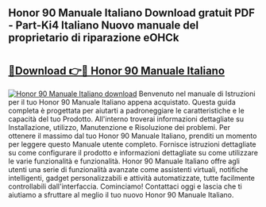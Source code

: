 ## Honor 90 Manuale Italiano Download gratuit PDF - Part-Ki4 Italiano Nuovo manuale del proprietario di riparazione eOHCk

# <h2><a href="http://dfgbrvx.blite.top/?on=Honor+90+Manuale+Italiano">🔗Download 👉🔴 Honor 90 Manuale Italiano</a></h2>

[![Honor 90 Manuale Italiano download](https://i.imgur.com/lujVjoI.png)](http://dfgbrvx.blite.top/?on=Honor+90+Manuale+Italiano)
Benvenuto nel manuale di Istruzioni per il tuo Honor 90 Manuale Italiano appena acquistato. Questa guida completa è progettata per aiutarti a padroneggiare le caratteristiche e le capacità del tuo Prodotto. All'interno troverai informazioni dettagliate su Installazione, utilizzo, Manutenzione e Risoluzione dei problemi. Per ottenere il massimo dal tuo Honor 90 Manuale Italiano, prenditi un momento per leggere questo Manuale utente completo. Fornisce istruzioni dettagliate su come configurare il prodotto e informazioni dettagliate su come utilizzare le varie funzionalità e funzionalità. Honor 90 Manuale Italiano offre agli utenti una serie di funzionalità avanzate come assistenti virtuali, notifiche intelligenti, gadget personalizzabili e attività automatizzate, tutte facilmente controllabili dall'interfaccia. Cominciamo! Contattaci oggi e lascia che ti aiutiamo a sfruttare al meglio il tuo nuovo Honor 90 Manuale Italiano.
